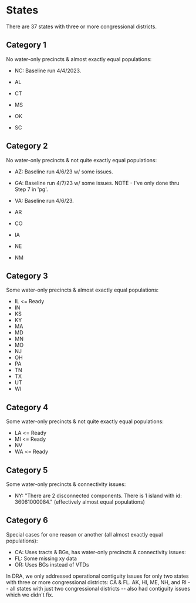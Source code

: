 # States

There are 37 states with three or more congressional districts.

## Category 1

No water-only precincts & almost exactly equal populations:

- NC: Baseline run 4/4/2023.

- AL
- CT
- MS
- OK
- SC

## Category 2

No water-only precincts & not quite exactly equal populations:

- AZ: Baseline run 4/6/23 w/ some issues.
- GA: Baseline run 4/7/23 w/ some issues. NOTE - I've only done thru Step 7 in 'pg'.
- VA: Baseline run 4/6/23.

- AR
- CO
- IA
- NE
- NM

## Category 3

Some water-only precincts & almost exactly equal populations:

- IL <= Ready
- IN
- KS
- KY
- MA
- MD
- MN
- MO
- NJ
- OH
- PA
- TN
- TX
- UT
- WI

## Category 4

Some water-only precincts & not quite exactly equal populations:

- LA <= Ready
- MI <= Ready
- NV
- WA <= Ready

## Category 5

Some water-only precincts & connectivity issues:

- NY: "There are 2 disconnected components. There is 1 island with id: 36061000084." (effectively almost equal populations)

## Category 6

Special cases for one reason or another (all almost exactly equal populations):

- CA: Uses tracts & BGs, has water-only precincts & connectivity issues:
- FL: Some missing xy data
- OR: Uses BGs instead of VTDs

In DRA, we only addressed operational contiguity issues for only two states with three or more congressional districts: CA & FL.
AK, HI, ME, NH, and RI -- all states with just two congressional districts -- also had contiguity issues which we didn't fix.
